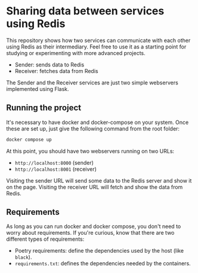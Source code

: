 # Sharing data between services using Redis

This repository shows how two services can communicate with each other using Redis as their intermediary. Feel free to use it as a starting point for studying or experimenting with more advanced projects.

- Sender: sends data to Redis
- Receiver: fetches data from Redis

The Sender and the Receiver services are just two simple webservers implemented using Flask.


## Running the project

It's necessary to have docker and docker-compose on your system. Once these are set up, just give the following command from the root folder:
```sh
docker compose up
```

At this point, you should have two webservers running on two URLs:
- `http://localhost:8000` (sender)
- `http://localhost:8001` (receiver)

Visiting the sender URL will send some data to the Redis server and show it on the page. Visiting the receiver URL will fetch and show the data from Redis.

## Requirements

As long as you can run docker and docker compose, you don't need to worry about requirements. If you're curious, know that there are two different types of requirements:
- Poetry requirements: define the dependencies used by the host (like `black`).
- `requirements.txt`: defines the dependencies needed by the containers.
